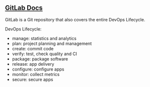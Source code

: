 ## [GitLab Docs](https://docs.gitlab.com/ee/README.html)

GitLab is a Git repository that also covers the entire DevOps Lifecycle.  

DevOps Lifecycle:
* manage: statistics and analytics
* plan: project planning and management
* create: commit code
* verify: test, check quality and CI
* package: package software
* release: app delivery
* configure: configure apps
* monitor: collect metrics
* secure: secure apps
